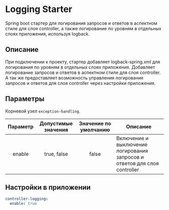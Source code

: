 # Logging Starter

Spring boot стартер для логирования запросов и ответов в аспектном стиле для слоя controller, а
также логирование по уровням в отдельных слоях приложения, используя logback.

## Описание

При подключении к проекту, стартер добавляет logback-spring.xml для логирования по уровням в отдельных слоях приложения.
Добавляет логирование запросов и ответов в аспектном стиле для слоя controller. А так же предоставляет возможность
управления логирования запросов и ответов для слоя controller через настройки приложения.

## Параметры

Корневой узел `exception-handling`.

| Параметр | Допустимые значения | Значение по умолчанию | Описание                                                                  |
|:--------:|:-------------------:|:---------------------:|---------------------------------------------------------------------------|
|  enable  |     true, false     |         false         | Включение и выключение логирования запросов и ответов для слоя controller |

## Настройки в приложении

```yaml
controller-logging:
  enable: true
```